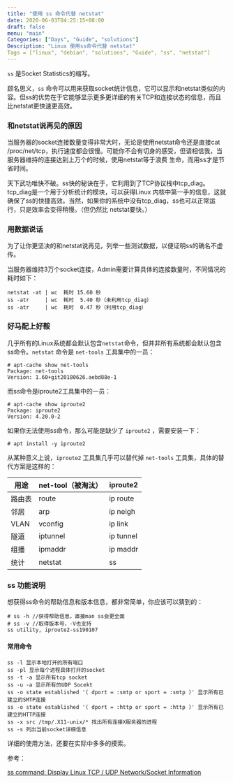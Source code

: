 ```yaml
---
title: "使用 ss 命令代替 netstat"
date: 2020-06-03T04:25:15+08:00
draft: false
menu: "main"
Categories: ["Days", "Guide", "solutions"]
Description: "Linux 使用ss命令代替 netstat"
Tags = ["linux", "debian", "solutions", "Guide", "ss", "netstat"]
---
```


`ss` 是Socket Statistics的缩写。

顾名思义，`ss` 命令可以用来获取socket统计信息，它可以显示和netstat类似的内容。但ss的优势在于它能够显示更多更详细的有关TCP和连接状态的信息，而且比netstat更快速更高效。

### 和netstat说再见的原因

当服务器的socket连接数量变得非常大时，无论是使用netstat命令还是直接cat /proc/net/tcp，执行速度都会很慢。可能你不会有切身的感受，但请相信我，当服务器维持的连接达到上万个的时候，使用netstat等于浪费 生命，而用ss才是节省时间。

天下武功唯快不破。ss快的秘诀在于，它利用到了TCP协议栈中tcp_diag。tcp_diag是一个用于分析统计的模块，可以获得Linux 内核中第一手的信息，这就确保了ss的快捷高效。当然，如果你的系统中没有tcp_diag，ss也可以正常运行，只是效率会变得稍慢。（但仍然比 netstat要快。）

### 用数据说话

为了让你更坚决的和netstat说再见，列举一些测试数据，以便证明ss的确名不虚传。

当服务器维持3万个socket连接，Admin需要计算具体的连接数量时，不同情况的耗时如下：

```shell
netstat -at | wc  耗时 15.60 秒
ss -atr     | wc  耗时  5.40 秒（未利用tcp_diag）
ss -atr     | wc  耗时  0.47 秒（利用tcp_diag）
```

### 好马配上好鞍

几乎所有的Linux系统都会默认包含`netstat`命令，但并非所有系统都会默认包含ss命令。`netstat` 命令是 `net-tools` 工具集中的一员：

```shell
# apt-cache show net-tools
Package: net-tools
Version: 1.60+git20180626.aebd88e-1
```

而ss命令是iproute2工具集中的一员：

```shell
# apt-cache show iproute2
Package: iproute2
Version: 4.20.0-2
```

如果你无法使用ss命令，那么可能是缺少了 `iproute2` ，需要安装一下：

```shell
# apt install -y iproute2
```

从某种意义上说，`iproute2` 工具集几乎可以替代掉 `net-tools` 工具集，具体的替代方案是这样的：

|用途|net-tool（被淘汰）|iproute2|
|---|---|---|
|路由表|route|ip route|
|邻居|arp|ip neigh|
|VLAN|vconfig|ip link|
|隧道|iptunnel|ip tunnel|
|组播|ipmaddr|ip maddr|
|统计|netstat|ss|


### ss 功能说明

想获得ss命令的帮助信息和版本信息，都非常简单，你应该可以猜到的：
```
# ss -h //获得帮助信息，直接man ss会更全面
# ss -v //取得版本号，-V也支持
ss utility, iproute2-ss190107
```


#### 常用命令

```
ss -l 显示本地打开的所有端口
ss -pl 显示每个进程具体打开的socket
ss -t -a 显示所有tcp socket
ss -u -a 显示所有的UDP Socekt
ss -o state established '( dport = :smtp or sport = :smtp )' 显示所有已建立的SMTP连接
ss -o state established '( dport = :http or sport = :http )' 显示所有已建立的HTTP连接
ss -x src /tmp/.X11-unix/* 找出所有连接X服务器的进程
ss -s 列出当前socket详细信息

```

详细的使用方法，还要在实际中多多的摸索。


参考：

[ss command: Display Linux TCP / UDP Network/Socket Information](https://www.cyberciti.biz/tips/linux-investigate-sockets-network-connections.html)